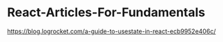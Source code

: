 # React-Articles-For-Fundamentals

https://blog.logrocket.com/a-guide-to-usestate-in-react-ecb9952e406c/
